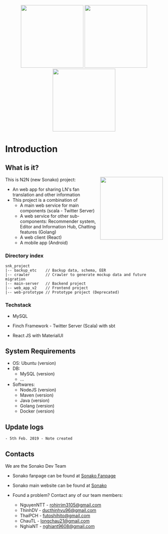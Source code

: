 <p align="center">
<img src="https://github.com/nguyenntt97/N2N/blob/master/web-prototype/demo1.png" height="200"/>
<img src="https://github.com/nguyenntt97/N2N/blob/master/web-prototype/demo2.png" height="200"/>
<img src="https://github.com/nguyenntt97/N2N/blob/master/web-prototype/demo3.png" height="200"/>
</p>

# Introduction

## What is it?
<img src="https://github.com/nguyenntt97/N2N/blob/master/web_app_v2/public/logo.png" height="200" align="right"/>
This is N2N (new Sonako) project:

- An web app for sharing LN's fan translation and other information
- This project is a combination of
  * A main web service for main components (scala - Twitter Server)
  * A web service for other sub-components: Recommender system, Editor and Information Hub, Chatting features (Golang)
  * A web client (React)
  * A mobile app (Android)

### Directory index

```
snk_project
|-- backup_etc    // Backup data, schema, EER
|-- crawler       // Crawler to generate mockup data and future migration
|-- main-server   // Backend project
|-- web_app_v2    // Frontend project
|-- web-prototype // Prototype project (Deprecated)
```

### Techstack

- MySQL

- Finch Framework - Twitter Server (Scala) with sbt

- React JS with MaterialUI

## System Requirements

- OS: Ubuntu (version)
- DB: 
  - MySQL (version)
  - ...
- Softwares:
  - NodeJS (version)
  - Maven (version)
  - Java (version)
  - Golang (version)
  - Docker (version)

## Update logs

```
- 5th Feb. 2019 - Note created
```

## Contacts

We are the Sonako Dev Team

* Sonako fanpage can be found at [Sonako Fanpage](https://www.facebook.com/SonakoWiki/)

* Sonako main website can be found at [Sonako](https://sonako.fandom.com/wiki/Sonako_Light_Novel)

* Found a problem? Contact any of our team members:
  
  * NguyenNTT - rohirrim3105@gmail.com
  * ThinhDV - ducthinhvu96@gmail.com
  * ThaiPCH - futoshihito@gmail.com
  * ChauTL - longchau21@gmail.com
  * NghiaNT - nghiant9608@gmail.com
